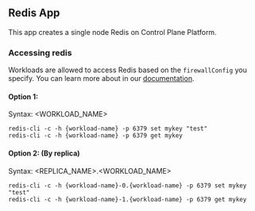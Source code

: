 ## Redis App

This app creates a single node Redis on Control Plane Platform.

### Accessing redis

Workloads are allowed to access Redis based on the `firewallConfig` you specify. You can learn more about in our [documentation](https://docs.controlplane.com/reference/workload#internal).

#### Option 1:

Syntax: <WORKLOAD_NAME>
```
redis-cli -c -h {workload-name} -p 6379 set mykey "test"
redis-cli -c -h {workload-name} -p 6379 get mykey
```
#### Option 2: (By replica)

Syntax: <REPLICA_NAME>.<WORKLOAD_NAME>
```
redis-cli -c -h {workload-name}-0.{workload-name} -p 6379 set mykey "test"
redis-cli -c -h {workload-name}-1.{workload-name} -p 6379 get mykey
```